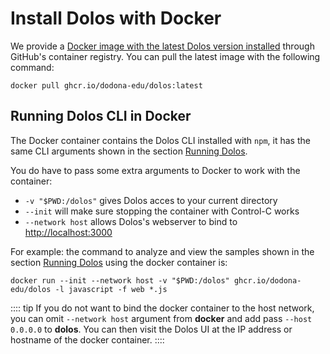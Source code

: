 # Install Dolos with Docker

We provide a [Docker image with the latest Dolos version installed](https://github.com/dodona-edu/dolos/pkgs/container/dolos)
through GitHub's container registry. You can pull the latest image with the
following command:
```shell
docker pull ghcr.io/dodona-edu/dolos:latest
```

## Running Dolos CLI in Docker

The Docker container contains the Dolos CLI installed with `npm`, it has
the same CLI arguments shown in the section [Running Dolos](./running.html).

You do have to pass some extra arguments to Docker to work with the container:
- `-v "$PWD:/dolos"` gives Dolos acces to your current directory
- `--init` will make sure stopping the container with Control-C works
- `--network host` allows Dolos's webserver to bind to <http://localhost:3000>

For example: the command to analyze and view the samples shown in the section
[Running Dolos](./running.html) using the docker container is:

```shell
docker run --init --network host -v "$PWD:/dolos" ghcr.io/dodona-edu/dolos -l javascript -f web *.js
```

:::: tip
If you do not want to bind the docker container to the host network, you can
omit `--network host` argument from **docker** and add pass `--host 0.0.0.0` to
**dolos**. You can then visit the Dolos UI at the IP address or hostname of the
docker container.
::::
